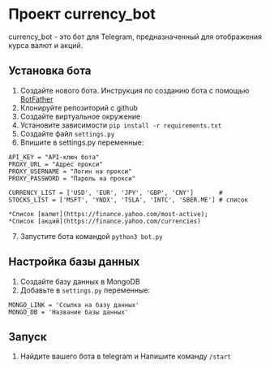 # Проект currency_bot

currency_bot - это бот для Telegram, предназначенный для отображения курса валют и акций.

## Установка бота

1. Создайте нового бота. Инструкция по созданию бота с помощью [BotFather](https://medium.com/@bbsystemscorporation/инструкция-по-работе-с-botfather-ботом-5c6f74d99a1a)
2. Клонируйте репозиторий с github
3. Создайте виртуальное окружение
4. Установите зависимости `pip install -r requirements.txt`
5. Создайте файл `settings.py`
6. Впишите в settings.py переменные:
```
API_KEY = "API-ключ бота"
PROXY_URL = "Адрес прокси"
PROXY_USERNAME = "Логин на прокси"
PROXY_PASSWORD = "Пароль на прокси"

CURRENCY_LIST = ['USD', 'EUR', 'JPY', 'GBP', 'CNY']       # 
STOCKS_LIST = ['MSFT', 'YNDX', 'TSLA', 'INTC', 'SBER.ME'] # список 
```
    *Список [валют](https://finance.yahoo.com/most-active);
    *Список [акций](https://finance.yahoo.com/currencies)

7. Запустите бота командой `python3 bot.py` 

## Настройка базы данных
1. Создайте базу данных в MongoDB
2. Добавьте в `settings.py` переменные:
```
MONGO_LINK = 'Ссылка на базу данных'
MONGO_DB = 'Название базы данных'
```
## Запуск
1. Найдите вашего бота в telegram и Напишите команду `/start`
